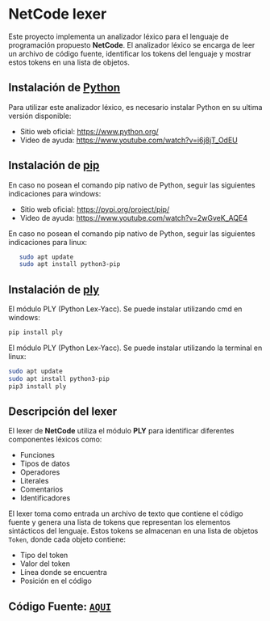 # NetCode lexer
Este proyecto implementa un analizador léxico para el lenguaje de programación propuesto **NetCode**. El analizador léxico se encarga de leer un archivo de código fuente, identificar los tokens del lenguaje y mostrar estos tokens en una lista de objetos.
## Instalación de [Python](https://www.python.org/)
Para utilizar este analizador léxico, es necesario instalar Python en su ultima versión disponible:
- Sitio web oficial: https://www.python.org/
- Video de ayuda: https://www.youtube.com/watch?v=i6j8jT_OdEU
## Instalación de [pip](https://pypi.org/project/pip/)


En caso no posean el comando pip nativo de Python, seguir las siguientes indicaciones para windows:
- Sitio web oficial: https://pypi.org/project/pip/
- Video de ayuda: https://www.youtube.com/watch?v=2wGveK_AQE4


En caso no posean el comando pip nativo de Python, seguir las siguientes indicaciones para linux:
```bash
   sudo apt update
   sudo apt install python3-pip
```
## Instalación de [ply](https://ericknavarro.io/2020/02/10/24-Mi-primer-proyecto-utilizando-PLY/)
El módulo PLY (Python Lex-Yacc). Se puede instalar utilizando cmd en windows:
```bash
pip install ply
```
El módulo PLY (Python Lex-Yacc). Se puede instalar utilizando la terminal en linux:
```bash
sudo apt update
sudo apt install python3-pip
pip3 install ply
```

## Descripción del lexer 
El lexer de **NetCode** utiliza el módulo **PLY** para identificar diferentes componentes léxicos como:
- Funciones
- Tipos de datos
- Operadores
- Literales
- Comentarios
- Identificadores

  
El lexer toma como entrada un archivo de texto que contiene el código fuente y genera una lista de tokens que representan los elementos sintácticos del lenguaje. Estos tokens se almacenan en una lista de objetos `Token`, donde cada objeto contiene:
- Tipo del token
- Valor del token
- Línea donde se encuentra
- Posición en el código
## Código Fuente: [`AQUI`](./lexer.py)
